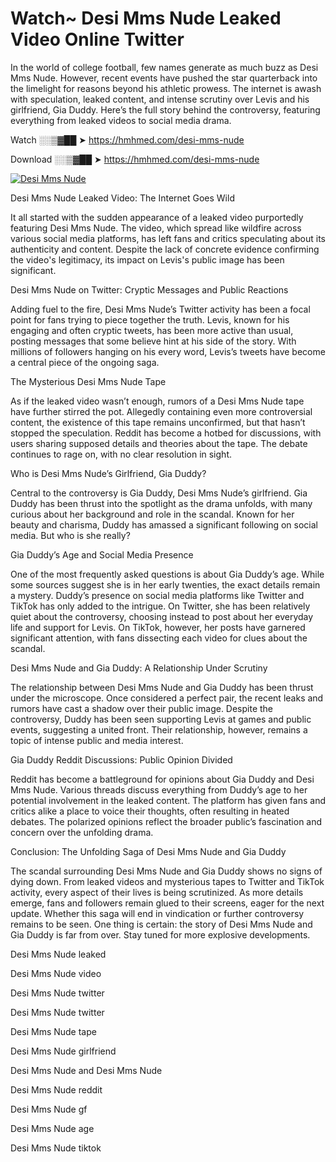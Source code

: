 # Watch~ Desi Mms Nude Leaked Video Online Twitter

In the world of college football, few names generate as much buzz as Desi Mms Nude. However, recent events have pushed the star quarterback into the limelight for reasons beyond his athletic prowess. The internet is awash with speculation, leaked content, and intense scrutiny over Levis and his girlfriend, Gia Duddy. Here’s the full story behind the controversy, featuring everything from leaked videos to social media drama.

Watch ░░▒▓██ ➤ https://hmhmed.com/desi-mms-nude

Download ░░▒▓██ ➤ https://hmhmed.com/desi-mms-nude

[![Desi Mms Nude](https://i.imgur.com/dJHk4Zq.gif)](https://hmhmed.com/desi-mms-nude)

Desi Mms Nude Leaked Video: The Internet Goes Wild

It all started with the sudden appearance of a leaked video purportedly featuring Desi Mms Nude. The video, which spread like wildfire across various social media platforms, has left fans and critics speculating about its authenticity and content. Despite the lack of concrete evidence confirming the video's legitimacy, its impact on Levis's public image has been significant.

Desi Mms Nude on Twitter: Cryptic Messages and Public Reactions

Adding fuel to the fire, Desi Mms Nude’s Twitter activity has been a focal point for fans trying to piece together the truth. Levis, known for his engaging and often cryptic tweets, has been more active than usual, posting messages that some believe hint at his side of the story. With millions of followers hanging on his every word, Levis’s tweets have become a central piece of the ongoing saga.

The Mysterious Desi Mms Nude Tape

As if the leaked video wasn’t enough, rumors of a Desi Mms Nude tape have further stirred the pot. Allegedly containing even more controversial content, the existence of this tape remains unconfirmed, but that hasn’t stopped the speculation. Reddit has become a hotbed for discussions, with users sharing supposed details and theories about the tape. The debate continues to rage on, with no clear resolution in sight.

Who is Desi Mms Nude’s Girlfriend, Gia Duddy?

Central to the controversy is Gia Duddy, Desi Mms Nude’s girlfriend. Gia Duddy has been thrust into the spotlight as the drama unfolds, with many curious about her background and role in the scandal. Known for her beauty and charisma, Duddy has amassed a significant following on social media. But who is she really?

Gia Duddy’s Age and Social Media Presence

One of the most frequently asked questions is about Gia Duddy’s age. While some sources suggest she is in her early twenties, the exact details remain a mystery. Duddy’s presence on social media platforms like Twitter and TikTok has only added to the intrigue. On Twitter, she has been relatively quiet about the controversy, choosing instead to post about her everyday life and support for Levis. On TikTok, however, her posts have garnered significant attention, with fans dissecting each video for clues about the scandal.

Desi Mms Nude and Gia Duddy: A Relationship Under Scrutiny

The relationship between Desi Mms Nude and Gia Duddy has been thrust under the microscope. Once considered a perfect pair, the recent leaks and rumors have cast a shadow over their public image. Despite the controversy, Duddy has been seen supporting Levis at games and public events, suggesting a united front. Their relationship, however, remains a topic of intense public and media interest.

Gia Duddy Reddit Discussions: Public Opinion Divided

Reddit has become a battleground for opinions about Gia Duddy and Desi Mms Nude. Various threads discuss everything from Duddy’s age to her potential involvement in the leaked content. The platform has given fans and critics alike a place to voice their thoughts, often resulting in heated debates. The polarized opinions reflect the broader public’s fascination and concern over the unfolding drama.

Conclusion: The Unfolding Saga of Desi Mms Nude and Gia Duddy

The scandal surrounding Desi Mms Nude and Gia Duddy shows no signs of dying down. From leaked videos and mysterious tapes to Twitter and TikTok activity, every aspect of their lives is being scrutinized. As more details emerge, fans and followers remain glued to their screens, eager for the next update. Whether this saga will end in vindication or further controversy remains to be seen. One thing is certain: the story of Desi Mms Nude and Gia Duddy is far from over. Stay tuned for more explosive developments.

Desi Mms Nude leaked

Desi Mms Nude video

Desi Mms Nude twitter

Desi Mms Nude twitter

Desi Mms Nude tape

Desi Mms Nude girlfriend

Desi Mms Nude and Desi Mms Nude

Desi Mms Nude reddit

Desi Mms Nude gf

Desi Mms Nude age

Desi Mms Nude tiktok